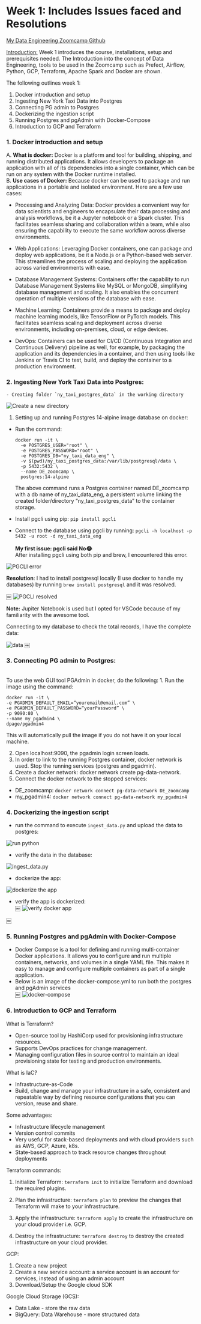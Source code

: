 # Week 1: Includes Issues faced and Resolutions

[My Data Engineering Zoomcamp Github](https://github.com/blessedmadukoma/DE-Zoomcamp)

<u>Introduction:</u>
Week 1 introduces the course, installations, setup and prerequisites needed. The Introduction into the concept of Data Engineering, tools to be used in the Zoomcamp such as Prefect, Airflow, Python, GCP, Terraform, Apache Spark and Docker are shown. 

The following outlines week 1: 

1. Docker introduction and setup
2. Ingesting New York Taxi Data into Postgres
3. Connecting PG admin to Postgres
4. Dockerizing the ingestion script
5. Running Postgres and pgAdmin with Docker-Compose
6. Introduction to GCP and Terraform


### 1. Docker introduction and setup
A. <strong>What is docker:</strong> Docker is a platform and tool for building, shipping, and running distributed applications. It allows developers to package an application with all of its dependencies into a single container, which can be run on any system with the Docker runtime installed. <br/>
B. <strong>Use cases of Docker:</strong> Because docker can be used to package and run applications in a portable and isolated environment. Here are a few use cases: <br/>
  - Processing and Analyzing Data: Docker provides a convenient way for data scientists and engineers to encapsulate their data processing and analysis workflows, be it a Jupyter notebook or a Spark cluster. This facilitates seamless sharing and collaboration within a team, while also ensuring the capability to execute the same workflow across diverse environments.
  
  - Web Applications: Leveraging Docker containers, one can package and deploy web applications, be it a Node.js or a Python-based web server. This streamlines the process of scaling and deploying the application across varied environments with ease.

  - Database Management Systems: 
Containers offer the capability to run Database Management Systems like MySQL or MongoDB, simplifying database management and scaling. It also enables the concurrent operation of multiple versions of the database with ease.

  - Machine Learning: Containers provide a means to package and deploy machine learning models, like TensorFlow or PyTorch models. This facilitates seamless scaling and deployment across diverse environments, including on-premises, cloud, or edge devices.

  - DevOps: Containers can be used for CI/CD (Continuous Integration and Continuous Delivery) pipeline as well, for example, by packaging the application and its dependencies in a container, and then using tools like Jenkins or Travis CI to test, build, and deploy the container to a production environment.
  
### 2. Ingesting New York Taxi Data into Postgres:
    - Creating folder `ny_taxi_postgres_data` in the working directory	
  
  ![Create a new directory](/images/01_ny_taxi_postgres_data.png "ny_taxi_postgres_data directory")
  
  1. Setting up and running Postgres 14-alpine image database on docker:
  - Run the command: <br/>
    ```
    docker run -it \    
      -e POSTGRES_USER="root" \
      -e POSTGRES_PASSWORD="root" \      
      -e POSTGRES_DB="ny_taxi_data_eng" \      
      -v $(pwd)/ny_taxi_postgres_data:/var/lib/postgresql/data \    
      -p 5432:5432 \   
      --name DE_zoomcamp \
      postgres:14-alpine
    ```
      
    The above command runs a Postgres container named DE_zoomcamp with a db name of ny_taxi_data_eng, a persistent volume linking the created folder/directory “ny_taxi_postgres_data” to the container storage.
  
  - Install pgcli using pip: `pip install pgcli` 
  - Connect to the database using pgcli by running: `pgcli -h localhost -p 5432 -u root -d ny_taxi_data_eng`
		<br/>
		<br/>
  <strong>My first issue: pgcli said No😂</strong> <br/>
After installing pgcli using both pip and brew, I encountered this error.

![PGCLI error](/images/02_pgcli_1.png "PGCLI error")

<strong>Resolution</strong>: I had to install postgresql locally (I use docker to handle my databases) by running `brew install postgresql` and it was resolved.

￼
![PGCLI resolved](/images/03_pgcli_2.png "PGCLI resolved")

**Note:** Jupiter Notebook is used but I opted for VSCode because of my familiarity with the awesome tool.

Connecting to my database to check the total records, I have the complete data:

![data](/images/04_db_connection.png "data")
￼

### 3. Connecting PG admin to Postgres:
  <br/>
  To use the web GUI tool PGAdmin in docker, do the following:
  1. Run the image using the command:
   
  ```
  docker run -it \
  -e PGADMIN_DEFAULT_EMAIL=“youremail@email.com” \
  -e PGADMIN_DEFAULT_PASSWORD=“yourPassword” \
  -p 9090:80 \
  --name my_pgadmin4 \
  dpage/pgadmin4
  ```
  
  This will automatically pull the image if you do not have it on your local machine.
 
  2. Open localhost:9090, the pgadmin login screen loads.
  3. In order to link to the running Postgres container, docker network is used. Stop the running services (postgres and pgadmin).
  4. Create a docker network: docker network create pg-data-network.
  5. Connect the docker network to the stopped services:
  - DE_zoomcamp: `docker network connect pg-data-network DE_zoomcamp` 
  - my_pgadmin4: `docker network connect pg-data-network my_pgadmin4`

### 4. Dockerizing the ingestion script
  - run the command to execute `ingest_data.py` and upload the data to postgres: <br/>

  ![run python](/images/05_python%20command.png "run python")

  - verify the data in the database: <br/>
 
  ![ingest_data.py](/images/06_verify_data.png "ingest_data.py")
  
  - dockerize the app: <br/>

  ![dockerize the app](/images/07_docker1.png "dockerize the app")

  - verify the app is dockerized: <br/>
￼
  ![verify docker app](/images/08_docker2.png "verify docker app")

￼

### 5. Running Postgres and pgAdmin with Docker-Compose
  - Docker Compose is a tool for defining and running multi-container Docker applications. It allows you to configure and run multiple containers, networks, and volumes in a single YAML file. This makes it easy to manage and configure multiple containers as part of a single application.
  - Below is an image of the docker-compose.yml to run both the postgres and pgAdmin services <br/>
￼
  ![docker-compose](/images/09_docker_compose.png "docker-compose")

### 6. Introduction to GCP and Terraform

What is Terraform?
- Open-source tool by HashiCorp used for provisioning infrastructure resources.
- Supports DevOps practices for change management.
- Managing configuration files in source control to maintain an ideal provisioning state for testing and production environments. 

What is IaC?
- Infrastructure-as-Code
- Build, change and manage your infrastructure in a safe, consistent and repeatable way by defining resource configurations that you can version, reuse and share.

Some advantages:
- Infrastructure lifecycle management
- Version control commits
- Very useful for stack-based deployments and with cloud providers such as AWS, GCP, Azure, k8s.
- State-based approach to track resource changes throughout deployments

Terraform commands:
1. Initialize Terraform: `terraform init` to initialize Terraform and download the required plugins.

2. Plan the infrastructure: `terraform plan` to preview the changes that Terraform will make to your infrastructure.

3. Apply the infrastructure: `terraform apply` to create the infrastructure on your cloud provider i.e. GCP.

4. Destroy the infrastructure: `terraform destroy` to destroy the created infrastructure on your cloud provider.


GCP:
1. Create a new project
2. Create a new service account: a service account is an account for services, instead of using an admin account
3. Download/Setup the Google cloud SDK

Google Cloud Storage (GCS): 
- Data Lake - store the raw data
- BigQuery: Data Warehouse - more structured data
